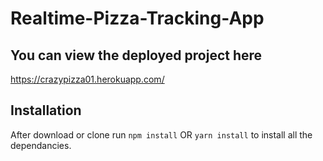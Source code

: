 # Realtime-Pizza-Tracking-App

## You can view the deployed project here 

https://crazypizza01.herokuapp.com/

## Installation

After download or clone run `npm install` OR `yarn install` to install all the dependancies.
